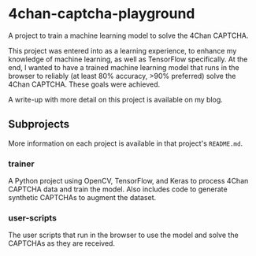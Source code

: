 4chan-captcha-playground
========================
A project to train a machine learning model to solve the 4Chan CAPTCHA.

This project was entered into as a learning experience, to enhance my knowledge of machine learning, as well as TensorFlow specifically. At the end, I wanted to have a trained machine learning model that runs in the browser to reliably (at least 80% accuracy, >90% preferred) solve the 4Chan CAPTCHA. These goals were achieved.

A write-up with more detail on this project is available on my blog.

## Subprojects
More information on each project is available in that project's `README.md`.

### trainer
A Python project using OpenCV, TensorFlow, and Keras to process 4Chan CAPTCHA data and train the model. Also includes code to generate synthetic CAPTCHAs to augment the dataset.

### user-scripts
The user scripts that run in the browser to use the model and solve the CAPTCHAs as they are received.
